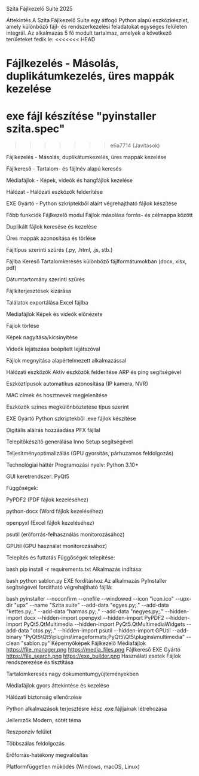 Szita Fájlkezelő Suite 2025
 
Áttekintés
A Szita Fájlkezelő Suite egy átfogó Python alapú eszközkészlet, amely különböző fájl- és rendszerkezelési feladatokat egységes felületen integrál. Az alkalmazás 5 fő modult tartalmaz, amelyek a következő területeket fedik le:
<<<<<<< HEAD

Fájlkezelés - Másolás, duplikátumkezelés, üres mappák kezelése
=======
exe fájl készítése "pyinstaller szita.spec"     
=======
>>>>>>> e6a7714 (Javítások)

Fájlkezelés - Másolás, duplikátumkezelés, üres mappák kezelése

Fájlkereső - Tartalom- és fájlnév alapú keresés

Médiafájlok - Képek, videók és hangfájlok kezelése

Hálózat - Hálózati eszközök felderítése

EXE Gyártó - Python szkriptekből aláírt végrehajtható fájlok készítése

Főbb funkciók
Fájlkezelő modul
Fájlok másolása forrás- és célmappa között

Duplikált fájlok keresése és kezelése

Üres mappák azonosítása és törlése

Fájltípus szerinti szűrés (.py, .html, .js, stb.)

Fájlba Kereső
Tartalomkeresés különböző fájlformátumokban (docx, xlsx, pdf)

Dátumtartomány szerinti szűrés

Fájlkiterjesztések kizárása

Találatok exportálása Excel fájlba

Médiafájlok
Képek és videók előnézete

Fájlok törlése

Képek nagyítása/kicsinyítése

Videók lejátszása beépített lejátszóval

Fájlok megnyitása alapértelmezett alkalmazással

Hálózati eszközök
Aktív eszközök felderítése ARP és ping segítségével

Eszköztípusok automatikus azonosítása (IP kamera, NVR)

MAC címek és hosztnevek megjelenítése

Eszközök színes megkülönböztetése típus szerint

EXE Gyártó
Python szkriptekből .exe fájlok készítése

Digitális aláírás hozzáadása PFX fájllal

Telepítőkészítő generálása Inno Setup segítségével

Teljesítményoptimalizálás (GPU gyorsítás, párhuzamos feldolgozás)

Technológiai háttér
Programozási nyelv: Python 3.10+

GUI keretrendszer: PyQt5

Függőségek:

PyPDF2 (PDF fájlok kezeléséhez)

python-docx (Word fájlok kezeléséhez)

openpyxl (Excel fájlok kezeléséhez)

psutil (erőforrás-felhasználás monitorozásához)

GPUtil (GPU használat monitorozásához)

Telepítés és futtatás
Függőségek telepítése:

bash
pip install -r requirements.txt
Alkalmazás indítása:

bash
python sablon.py
EXE fordításhoz
Az alkalmazás PyInstaller segítségével fordítható végrehajtható fájllá:

bash
pyinstaller --noconfirm --onefile --windowed --icon "icon.ico" --upx-dir "upx" --name "Szita suite" --add-data "egyes.py;." --add-data "kettes.py;." --add-data "harmas.py;." --add-data "negyes.py;." --hidden-import docx --hidden-import openpyxl --hidden-import PyPDF2 --hidden-import PyQt5.QtMultimedia --hidden-import PyQt5.QtMultimediaWidgets --add-data "otos.py;." --hidden-import psutil --hidden-import GPUtil --add-binary "PyQt5\Qt5\plugins\imageformats;PyQt5\Qt5\plugins\multimedia" --clean "sablon.py"
Képernyőképek
Fájlkezelő	Médiafájlok
https://file_manager.png	https://media_files.png
Fájlkereső	EXE Gyártó
https://file_search.png	https://exe_builder.png
Használati esetek
Fájlok rendszerezése és tisztítása

Tartalomkeresés nagy dokumentumgyűjteményekben

Médiafájlok gyors áttekintése és kezelése

Hálózati biztonság ellenőrzése

Python alkalmazások terjesztésre kész .exe fájljainak létrehozása

Jellemzők
Modern, sötét téma

Reszponzív felület

Többszálas feldolgozás

Erőforrás-hatékony megvalósítás

Platformfüggetlen működés (Windows, macOS, Linux)

